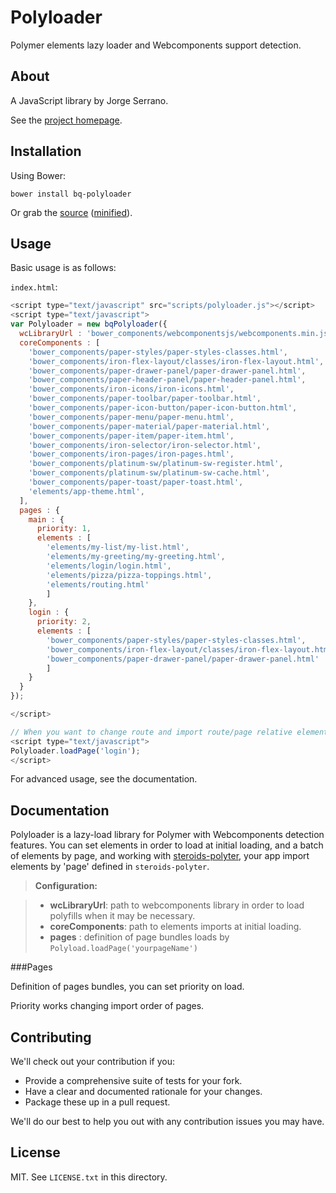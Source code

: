 # Polyloader

Polymer elements lazy loader and Webcomponents support detection.

## About

A JavaScript library by Jorge Serrano.

See the [project homepage](https://github.com/bquarks/Polyloader).

## Installation

Using Bower:

    bower install bq-polyloader

Or grab the [source](https://github.com/bquarks/Polyloader/dist/bq-polyloader.js) ([minified](https://github.com/bquarks/Polyloader/dist/bq-polyloader.min.js)).

## Usage

Basic usage is as follows:

 `index.html`:

```javascript 
<script type="text/javascript" src="scripts/polyloader.js"></script>
<script type="text/javascript">
var Polyloader = new bqPolyloader({
  wcLibraryUrl : 'bower_components/webcomponentsjs/webcomponents.min.js',
  coreComponents : [
    'bower_components/paper-styles/paper-styles-classes.html',
    'bower_components/iron-flex-layout/classes/iron-flex-layout.html',
    'bower_components/paper-drawer-panel/paper-drawer-panel.html',
    'bower_components/paper-header-panel/paper-header-panel.html',
    'bower_components/iron-icons/iron-icons.html',
    'bower_components/paper-toolbar/paper-toolbar.html',
    'bower_components/paper-icon-button/paper-icon-button.html',
    'bower_components/paper-menu/paper-menu.html',
    'bower_components/paper-material/paper-material.html',
    'bower_components/paper-item/paper-item.html',
    'bower_components/iron-selector/iron-selector.html',
    'bower_components/iron-pages/iron-pages.html',
    'bower_components/platinum-sw/platinum-sw-register.html',
    'bower_components/platinum-sw/platinum-sw-cache.html',
    'bower_components/paper-toast/paper-toast.html',
    'elements/app-theme.html',
  ],
  pages : {
    main : {
      priority: 1,
      elements : [
        'elements/my-list/my-list.html',
        'elements/my-greeting/my-greeting.html',
        'elements/login/login.html',
        'elements/pizza/pizza-toppings.html',
        'elements/routing.html'
        ]      
    },
    login : {
      priority: 2,
      elements : [
        'bower_components/paper-styles/paper-styles-classes.html',
        'bower_components/iron-flex-layout/classes/iron-flex-layout.html',
        'bower_components/paper-drawer-panel/paper-drawer-panel.html'
        ]      
    }
  }
});

</script>

// When you want to change route and import route/page relative elements:
<script type="text/javascript">
Polyloader.loadPage('login');
</script>
```

For advanced usage, see the documentation.

## Documentation

Polyloader is a lazy-load library for Polymer with Webcomponents detection features. You can set elements in order to load at initial loading, and a batch of elements by page, and working with [steroids-polyter](https://github.com/bquarks/steroid-polyter), your app import elements by 'page' defined in `steroids-polyter`.

> **Configuration:**

> - **wcLibraryUrl**: path to webcomponents library in order to load polyfills when it may be necessary.
> - **coreComponents**: path to elements imports at initial loading. 
> - **pages** : definition of page bundles loads by `Polyload.loadPage('yourpageName')`



###Pages

Definition of pages bundles, you can set priority on load.

Priority works changing import order of pages.

## Contributing

We'll check out your contribution if you:

* Provide a comprehensive suite of tests for your fork.
* Have a clear and documented rationale for your changes.
* Package these up in a pull request.

We'll do our best to help you out with any contribution issues you may have.

## License

MIT. See `LICENSE.txt` in this directory.
